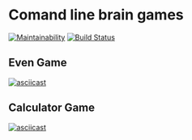 # Comand line brain games

[![Maintainability](https://api.codeclimate.com/v1/badges/be7cd08ea722ba77b041/maintainability)](https://codeclimate.com/github/khannanova/project-lvl1-s388/maintainability)
[![Build Status](https://travis-ci.org/khannanova/project-lvl1-s388.svg?branch=master)](https://travis-ci.org/khannanova/project-lvl1-s388)

## Even Game
[![asciicast](https://asciinema.org/a/y6gkjeLGTBjZ5NrpTWhnvisbg.svg)](https://asciinema.org/a/y6gkjeLGTBjZ5NrpTWhnvisbg)

## Calculator Game
[![asciicast](https://asciinema.org/a/igtlGMmQU9nEtJfe0GxpB1NpL.svg)](https://asciinema.org/a/igtlGMmQU9nEtJfe0GxpB1NpL)